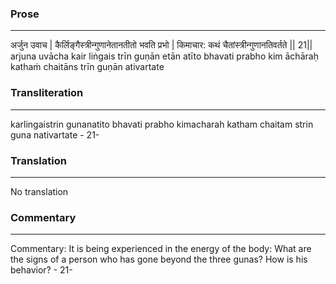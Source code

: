 ### Prose 
 --- 
अर्जुन उवाच |
कैर्लिङ्गैस्त्रीन्गुणानेतानतीतो भवति प्रभो |
किमाचार: कथं चैतांस्त्रीन्गुणानतिवर्तते || 21||
arjuna uvācha
kair liṅgais trīn guṇān etān atīto bhavati prabho
kim āchāraḥ kathaṁ chaitāns trīn guṇān ativartate

### Transliteration 
 --- 
karlingaistrin gunanatito bhavati prabho kimacharah katham chaitam strin guna nativartate - 21-

### Translation 
 --- 
No translation

### Commentary 
 --- 
Commentary: It is being experienced in the energy of the body: What are the signs of a person who has gone beyond the three gunas? How is his behavior? - 21-